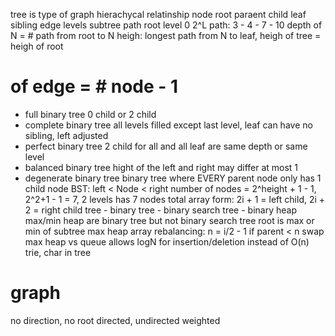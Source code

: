 tree is type of graph
hierachycal relatinship
node root paraent child leaf sibling edge levels subtree path
root level 0
2^L
path: 3 - 4 - 7 - 10
depth of N = # path from root to N
heigh: longest path from N to leaf, heigh of tree = heigh of root
# of edge = # node - 1
- full binary tree
    0  child or 2 child
- complete binary tree
    all levels filled except last level, leaf can have no sibling, left adjusted
- perfect binary tree
    2 child for all and all leaf are same depth or same level
- balanced binary tree
    hight of the left and right may differ at most 1
- degenerate binary tree
    binary tree where EVERY parent node only has 1 child node
BST:
    left < Node < right
    number of nodes = 2^height + 1 - 1, 2^2+1 - 1 = 7, 2 levels has 7 nodes total
    array form: 2i + 1 = left child, 2i + 2 = right child
tree - binary tree - binary search tree - binary heap
max/min heap are binary tree but not binary search tree
root is max or min of subtree
max heap array rebalancing: n = i/2 - 1 if parent < n swap
max heap vs queue allows logN for insertion/deletion instead of O(n)
trie, char in tree
# graph
no direction, no root
directed, undirected
weighted
